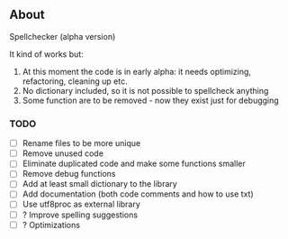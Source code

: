 ## About
Spellchecker (alpha version)

It kind of works but:
1. At this moment the code is in early alpha: it needs optimizing, refactoring, cleaning up etc.
2. No dictionary included, so it is not possible to spellcheck anything
3. Some function are to be removed - now they exist just for debugging

### TODO
- [ ] Rename files to be more unique
- [ ] Remove unused code
- [ ] Eliminate duplicated code and make some functions smaller
- [ ] Remove debug functions
- [ ] Add at least small dictionary to the library
- [ ] Add documentation (both code comments and how to use txt)
- [ ] Use utf8proc as external library
- [ ] ? Improve spelling suggestions
- [ ] ? Optimizations

